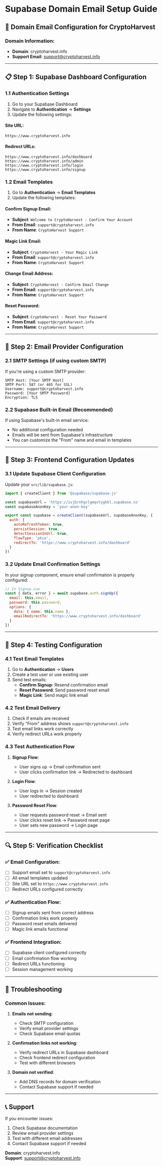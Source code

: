 # Supabase Domain Email Setup Guide

## 🎯 **Domain Email Configuration for CryptoHarvest**

### **Domain Information:**
- **Domain**: cryptoharvest.info
- **Support Email**: support@cryptoharvest.info

---

## 📋 **Step 1: Supabase Dashboard Configuration**

### **1.1 Authentication Settings**
1. Go to your Supabase Dashboard
2. Navigate to **Authentication** → **Settings**
3. Update the following settings:

#### **Site URL:**
```
https://www.cryptoharvest.info
```

#### **Redirect URLs:**
```
https://www.cryptoharvest.info/dashboard
https://www.cryptoharvest.info/admin
https://www.cryptoharvest.info/login
https://www.cryptoharvest.info/signup
```

### **1.2 Email Templates**
1. Go to **Authentication** → **Email Templates**
2. Update the following templates:

#### **Confirm Signup Email:**
- **Subject**: `Welcome to CryptoHarvest - Confirm Your Account`
- **From Email**: `support@cryptoharvest.info`
- **From Name**: `CryptoHarvest Support`

#### **Magic Link Email:**
- **Subject**: `CryptoHarvest - Your Magic Link`
- **From Email**: `support@cryptoharvest.info`
- **From Name**: `CryptoHarvest Support`

#### **Change Email Address:**
- **Subject**: `CryptoHarvest - Confirm Email Change`
- **From Email**: `support@cryptoharvest.info`
- **From Name**: `CryptoHarvest Support`

#### **Reset Password:**
- **Subject**: `CryptoHarvest - Reset Your Password`
- **From Email**: `support@cryptoharvest.info`
- **From Name**: `CryptoHarvest Support`

---

## 📧 **Step 2: Email Provider Configuration**

### **2.1 SMTP Settings (if using custom SMTP)**
If you're using a custom SMTP provider:

```
SMTP Host: [Your SMTP Host]
SMTP Port: 587 (or 465 for SSL)
Username: support@cryptoharvest.info
Password: [Your SMTP Password]
Encryption: TLS
```

### **2.2 Supabase Built-in Email (Recommended)**
If using Supabase's built-in email service:
- No additional configuration needed
- Emails will be sent from Supabase's infrastructure
- You can customize the "From" name and email in templates

---

## 🔧 **Step 3: Frontend Configuration Updates**

### **3.1 Update Supabase Client Configuration**
Update your `src/lib/supabase.js`:

```javascript
import { createClient } from '@supabase/supabase-js'

const supabaseUrl = 'https://ivjbrnhgrlgmqvtygkkl.supabase.co'
const supabaseAnonKey = 'your-anon-key'

export const supabase = createClient(supabaseUrl, supabaseAnonKey, {
  auth: {
    autoRefreshToken: true,
    persistSession: true,
    detectSessionInUrl: true,
    flowType: 'pkce',
    redirectTo: 'https://www.cryptoharvest.info/dashboard'
  }
})
```

### **3.2 Update Email Confirmation Settings**
In your signup component, ensure email confirmation is properly configured:

```javascript
// In Signup.vue
const { data, error } = await supabase.auth.signUp({
  email: this.email,
  password: this.password,
  options: {
    data: { name: this.name },
    emailRedirectTo: 'https://www.cryptoharvest.info/dashboard'
  }
})
```

---

## 🧪 **Step 4: Testing Configuration**

### **4.1 Test Email Templates**
1. Go to **Authentication** → **Users**
2. Create a test user or use existing user
3. Send test emails:
   - **Confirm Signup**: Resend confirmation email
   - **Reset Password**: Send password reset email
   - **Magic Link**: Send magic link email

### **4.2 Test Email Delivery**
1. Check if emails are received
2. Verify "From" address shows `support@cryptoharvest.info`
3. Test email links work correctly
4. Verify redirect URLs work properly

### **4.3 Test Authentication Flow**
1. **Signup Flow**:
   - User signs up → Email confirmation sent
   - User clicks confirmation link → Redirected to dashboard
   
2. **Login Flow**:
   - User logs in → Session created
   - User redirected to dashboard
   
3. **Password Reset Flow**:
   - User requests password reset → Email sent
   - User clicks reset link → Password reset page
   - User sets new password → Login page

---

## 🔍 **Step 5: Verification Checklist**

### **✅ Email Configuration:**
- [ ] Support email set to `support@cryptoharvest.info`
- [ ] All email templates updated
- [ ] Site URL set to `https://www.cryptoharvest.info`
- [ ] Redirect URLs configured correctly

### **✅ Authentication Flow:**
- [ ] Signup emails sent from correct address
- [ ] Confirmation links work properly
- [ ] Password reset emails delivered
- [ ] Magic link emails functional

### **✅ Frontend Integration:**
- [ ] Supabase client configured correctly
- [ ] Email confirmation flow working
- [ ] Redirect URLs functioning
- [ ] Session management working

---

## 🚨 **Troubleshooting**

### **Common Issues:**

1. **Emails not sending**:
   - Check SMTP configuration
   - Verify email provider settings
   - Check Supabase email quotas

2. **Confirmation links not working**:
   - Verify redirect URLs in Supabase dashboard
   - Check frontend redirect configuration
   - Test with different browsers

3. **Domain not verified**:
   - Add DNS records for domain verification
   - Contact Supabase support if needed

---

## 📞 **Support**

If you encounter issues:
1. Check Supabase documentation
2. Review email provider settings
3. Test with different email addresses
4. Contact Supabase support if needed

**Domain**: cryptoharvest.info  
**Support**: support@cryptoharvest.info

